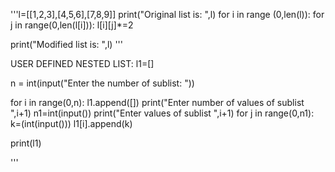 '''l=[[1,2,3],[4,5,6],[7,8,9]]
print("Original list is: ",l)
for i in range (0,len(l)):
    for j in range(0,len(l[i])):
        l[i][j]*=2

print("Modified list is: ",l)
'''

USER DEFINED NESTED LIST:
l1=[]

n = int(input("Enter the number of sublist: "))

for i in range(0,n):
    l1.append([])
    print("Enter number of values of sublist ",i+1)
    n1=int(input())
    print("Enter values of sublist ",i+1)
    for j in range(0,n1):
        k=(int(input()))
        l1[i].append(k)                


print(l1)

'''










